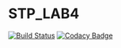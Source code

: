 # STP_LAB4
[![Build Status](https://travis-ci.org/Igor360/STP_LAB4.svg?branch=master)](https://travis-ci.org/Igor360/STP_LAB4)
[![Codacy Badge](https://api.codacy.com/project/badge/Grade/d33934ec794c4f2b8a6e9f96b453f72b)](https://www.codacy.com/app/Igor360/STP_LAB4?utm_source=github.com&amp;utm_medium=referral&amp;utm_content=Igor360/STP_LAB4&amp;utm_campaign=Badge_Grade)
